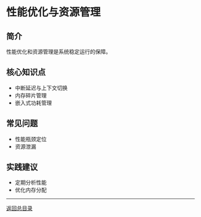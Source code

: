 # 性能优化与资源管理

## 简介
性能优化和资源管理是系统稳定运行的保障。

## 核心知识点
- 中断延迟与上下文切换
- 内存碎片管理
- 嵌入式功耗管理

## 常见问题
- 性能瓶颈定位
- 资源泄漏

## 实践建议
- 定期分析性能
- 优化内存分配

---

[返回总目录](README.md)
